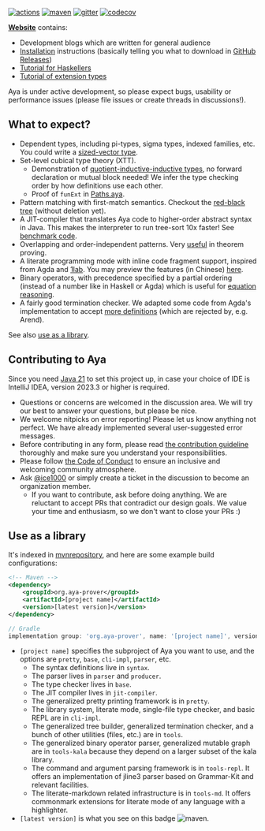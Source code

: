 [![actions]](https://github.com/aya-prover/aya-dev/actions/workflows/gradle-check.yaml)
[![maven]][maven-repo]
[![gitter]](https://gitter.im/aya-prover/community?utm_source=badge&utm_medium=badge&utm_campaign=pr-badge)
[![codecov]](https://codecov.io/gh/aya-prover/aya-dev)

[**Website**](https://www.aya-prover.org) contains:

+ Development blogs which are written for general audience
+ [Installation](https://www.aya-prover.org/guide/install.html)
  instructions (basically telling you what to download in [GitHub Releases])
+ [Tutorial for Haskellers](https://www.aya-prover.org/guide/haskeller-tutorial.html)
+ [Tutorial of extension types](https://www.aya-prover.org/guide/ext-types.html)

Aya is under active development, so please expect bugs, usability or performance issues
(please file issues or create threads in discussions!).

## What to expect?

+ Dependent types, including pi-types, sigma types, indexed families, etc.
  You could write a [sized-vector type][gadt].
+ Set-level cubical type theory (XTT).
  + Demonstration of [quotient-inductive-inductive types][hiir],
    no forward declaration or mutual block needed!
    We infer the type checking order by how definitions use each other.
  + Proof of `funExt` in [Paths.aya][funExt].
+ Pattern matching with first-match semantics.
  Checkout the [red-black tree][rbtree] (without deletion yet).
+ A JIT-compiler that translates Aya code to higher-order abstract syntax in Java.
  This makes the interpreter to run tree-sort 10x faster! See [benchmark code][tbtree-bench].
+ Overlapping and order-independent patterns. Very [useful][oop] in theorem proving.
+ A literate programming mode with inline code fragment support, inspired from Agda and [1lab].
  You may preview the features (in Chinese)
  [here](https://blog.imkiva.org/posts/intro-literate-aya.html).
+ Binary operators, with precedence specified by a partial ordering
  (instead of a number like in Haskell or Agda)
  which is useful for [equation reasoning][assoc].
+ A fairly good termination checker.
  We adapted some code from Agda's implementation to accept
  [more definitions][foetus] (which are rejected by, e.g. Arend).

See also [use as a library](#use-as-a-library).

[GitHub Releases]: https://github.com/aya-prover/aya-dev/releases/tag/nightly-build
[Java 21]: https://jdk.java.net/21
[1lab]: https://1lab.dev

## Contributing to Aya

Since you need [Java 21] to set this project up, in case your choice
of IDE is IntelliJ IDEA, version 2023.3 or higher is required.

+ Questions or concerns are welcomed in the discussion area.
  We will try our best to answer your questions, but please be nice.
+ We welcome nitpicks on error reporting! Please let us know anything not perfect.
  We have already implemented several user-suggested error messages.
+ Before contributing in any form, please read
  [the contribution guideline](https://github.com/aya-prover/aya-dev/blob/master/.github/CONTRIBUTING.md) thoroughly
  and make sure you understand your responsibilities.
+ Please follow [the Code of Conduct](https://github.com/aya-prover/aya-dev/blob/master/.github/CODE_OF_CONDUCT.md) to
  ensure an inclusive and welcoming community atmosphere.
+ Ask [@ice1000] or simply create a ticket in the discussion to become an organization member.
  + If you want to contribute, ask before doing anything.
    We are reluctant to accept PRs that contradict our design goals.
    We value your time and enthusiasm, so we don't want to close your PRs :)

[@ice1000]: https://github.com/ice1000
[actions]: https://github.com/aya-prover/aya-dev/actions/workflows/gradle-check.yaml/badge.svg
[codecov]: https://img.shields.io/codecov/c/github/aya-prover/aya-dev?logo=codecov&logoColor=white
[gitter]: https://img.shields.io/gitter/room/aya-prover/community?color=cyan&logo=gitter
[maven]: https://img.shields.io/maven-central/v/org.aya-prover/base?logo=gradle
[oop]: ../cli-impl/src/test/resources/shared/src/Arith/Nat.aya
[gadt]: ../cli-impl/src/test/resources/shared/src/Data/Vec.aya
[regularity]: ../cli-impl/src/test/resources/shared/src/Paths.aya
[funExt]: ../cli-impl/src/test/resources/shared/src/Paths.aya
[rbtree]: ../jit-compiler/src/test/resources/TreeSort.aya
[tbtree-bench]: ../jit-compiler/src/test/java/RedBlackTreeTest.java
[hiir]: ../cli-impl/src/test/resources/shared/src/TypeTheory/Thorsten.aya
[assoc]: ../base/src/test/resources/success/src/Assoc.aya
[foetus]: ../base/src/test/resources/success/src/FoetusLimitation.aya
[maven-repo]: https://repo1.maven.org/maven2/org/aya-prover

## Use as a library

It's indexed in [mvnrepository](https://mvnrepository.com/artifact/org.aya-prover),
and here are some example build configurations:

```xml
<!-- Maven -->
<dependency>
    <groupId>org.aya-prover</groupId>
    <artifactId>[project name]</artifactId>
    <version>[latest version]</version>
</dependency>
```

```groovy
// Gradle
implementation group: 'org.aya-prover', name: '[project name]', version: '[latest version]'
```

+ `[project name]` specifies the subproject of Aya you want to use,
  and the options are `pretty`, `base`, `cli-impl`, `parser`, etc.
  + The syntax definitions live in `syntax`.
  + The parser lives in `parser` and `producer`.
  + The type checker lives in `base`.
  + The JIT compiler lives in `jit-compiler`.
  + The generalized pretty printing framework is in `pretty`.
  + The library system, literate mode, single-file type checker, and basic REPL are in `cli-impl`.
  + The generalized tree builder, generalized termination checker,
    and a bunch of other utilities (files, etc.) are in `tools`.
  + The generalized binary operator parser, generalized mutable graph are
    in `tools-kala` because they depend on a larger subset of the kala library.
  + The command and argument parsing framework is in `tools-repl`.
    It offers an implementation of jline3 parser based on Grammar-Kit and relevant facilities.
  + The literate-markdown related infrastructure is in `tools-md`.
    It offers commonmark extensions for literate mode of any language with a highlighter.
+ `[latest version]` is what you see on this badge ![maven].
